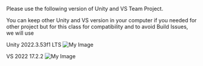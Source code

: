 Please use the following version of Unity and VS Team Project. 

You can keep other Unity and VS version in your computer if you needed for other project but for this class for compatibility and to avoid Build Issues, we will use 

Unity 2022.3.53f1 LTS
![My Image](main/Unity-2022.3.53f1.png)

VS 2022 17.2.2
![My Image](main/VS-version.png)
